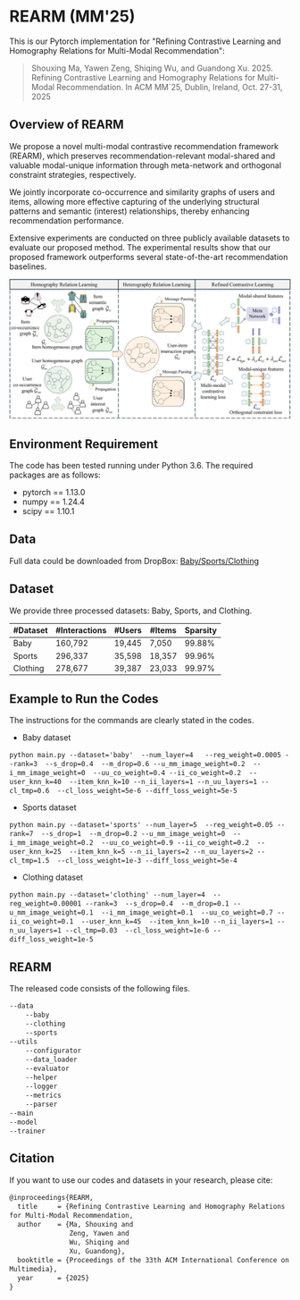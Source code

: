 
# REARM (MM'25)
This is our Pytorch implementation for "Refining Contrastive Learning and Homography Relations for Multi-Modal Recommendation":  
> Shouxing Ma, Yawen Zeng, Shiqing Wu, and Guandong Xu. 2025. Refining Contrastive Learning and Homography Relations for Multi-Modal Recommendation. In ACM MM`25, Dublin, Ireland, Oct. 27-31, 2025

## Overview of REARM
We propose a novel multi-modal contrastive recommendation framework (REARM), which preserves recommendation-relevant modal-shared and valuable modal-unique information through meta-network and orthogonal constraint strategies, respectively.

We jointly incorporate co-occurrence and similarity graphs of users and items, allowing more effective capturing of the underlying structural patterns and semantic (interest) relationships, thereby enhancing recommendation performance.

Extensive experiments are conducted on three publicly available datasets to evaluate our proposed method. The experimental results show that our proposed framework outperforms several state-of-the-art recommendation baselines.
<p>
<img src="./images/model.jpg" >
</p>

## Environment Requirement

The code has been tested running under Python 3.6. The required packages are as follows:

* pytorch == 1.13.0
* numpy == 1.24.4
* scipy == 1.10.1
## Data
Full data could be downloaded from DropBox: [Baby/Sports/Clothing](https://www.dropbox.com/scl/fo/ok1bso1v2gral5i3bq39p/h?rlkey=qtph647lid3d16mulv5rwvje6&dl=0)  

## Dataset

We provide three processed datasets: Baby, Sports, and Clothing.

| #Dataset   | #Interactions | #Users|#Items|Sparsity|
|  ----  | ----  | ----  |----  |----  |
|Baby|160,792|19,445|7,050|99.88%|
|Sports|296,337|35,598|18,357|99.96%|
|Clothing|278,677|39,387|23,033|99.97%|

## Example to Run the Codes

The instructions for the commands are clearly stated in the codes.

* Baby dataset
```
python main.py --dataset='baby'  --num_layer=4   --reg_weight=0.0005 --rank=3  --s_drop=0.4  --m_drop=0.6 --u_mm_image_weight=0.2  --i_mm_image_weight=0  --uu_co_weight=0.4 --ii_co_weight=0.2  --user_knn_k=40  --item_knn_k=10 --n_ii_layers=1 --n_uu_layers=1 --cl_tmp=0.6  --cl_loss_weight=5e-6 --diff_loss_weight=5e-5
```

* Sports dataset

```
python main.py --dataset='sports' --num_layer=5  --reg_weight=0.05 --rank=7  --s_drop=1  --m_drop=0.2 --u_mm_image_weight=0  --i_mm_image_weight=0.2  --uu_co_weight=0.9 --ii_co_weight=0.2  --user_knn_k=25  --item_knn_k=5 --n_ii_layers=2 --n_uu_layers=2 --cl_tmp=1.5  --cl_loss_weight=1e-3 --diff_loss_weight=5e-4
```

* Clothing dataset

```
python main.py --dataset='clothing' --num_layer=4  --reg_weight=0.00001 --rank=3  --s_drop=0.4  --m_drop=0.1 --u_mm_image_weight=0.1  --i_mm_image_weight=0.1  --uu_co_weight=0.7 --ii_co_weight=0.1  --user_knn_k=45  --item_knn_k=10 --n_ii_layers=1 --n_uu_layers=1 --cl_tmp=0.03  --cl_loss_weight=1e-6 --diff_loss_weight=1e-5
```


## REARM
The released code consists of the following files.
```
--data
    --baby
    --clothing
    --sports
--utils
    --configurator
    --data_loader
    --evaluator
    --helper
    --logger
    --metrics
    --parser              
--main
--model
--trainer
```

## Citation
If you want to use our codes and datasets in your research, please cite:

``` 
@inproceedings{REARM,
  title     = {Refining Contrastive Learning and Homography Relations for Multi-Modal Recommendation,
  author    = {Ma, Shouxing and 
               Zeng, Yawen and 
               Wu, Shiqing and 
               Xu, Guandong},
  booktitle = {Proceedings of the 33th ACM International Conference on Multimedia},
  year      = {2025}
}
``` 

